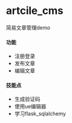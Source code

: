 # artcile_cms
简易文章管理demo
#### 功能
* 注册登录
* 发布文章
* 编辑文章
#### 技能点
* 生成验证码
* 使用ue编辑器
* 学习flask_sqlalchemy


